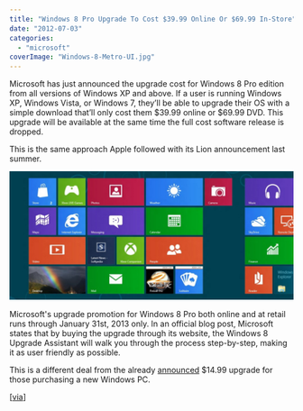 ```yaml
---
title: "Windows 8 Pro Upgrade To Cost $39.99 Online Or $69.99 In-Store"
date: "2012-07-03"
categories: 
  - "microsoft"
coverImage: "Windows-8-Metro-UI.jpg"
---
```


Microsoft has just announced the upgrade cost for Windows 8 Pro edition from all versions of Windows XP and above. If a user is running Windows XP, Windows Vista, or Windows 7, they’ll be able to upgrade their OS with a simple download that’ll only cost them $39.99 online or $69.99 DVD. This upgrade will be available at the same time the full cost software release is dropped.

This is the same approach Apple followed with its Lion announcement last summer.

[![](images/Windows-8-Metro-UI-1024x462.jpg "Windows 8 Metro UI")](http://iCosmoGeek.com/wp-content/uploads/2012/07/Windows-8-Metro-UI.jpg)

Microsoft's upgrade promotion for Windows 8 Pro both online and at retail runs through January 31st, 2013 only. In an official blog post, Microsoft states that by buying the upgrade through its website, the Windows 8 Upgrade Assistant will walk you through the process step-by-step, making it as user friendly as possible.

This is a different deal from the already [announced](http://icosmogeek.com/microsoft-confirms-15-for-windows-8-upgrade/) $14.99 upgrade for those purchasing a new Windows PC.

\[[via](http://windowsteamblog.com/windows/b/bloggingwindows/archive/2012/07/02/upgrade-to-windows-8-pro-for-39-99.aspx)\]
